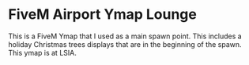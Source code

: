 # FiveM Airport Ymap Lounge
This is a FiveM Ymap that I used as a main spawn point. This includes a holiday Christmas trees displays that are in the beginning of the spawn. This ymap is at LSIA.
